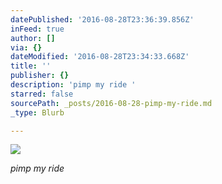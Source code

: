 ```yaml
---
datePublished: '2016-08-28T23:36:39.856Z'
inFeed: true
author: []
via: {}
dateModified: '2016-08-28T23:34:33.668Z'
title: ''
publisher: {}
description: 'pimp my ride '
starred: false
sourcePath: _posts/2016-08-28-pimp-my-ride.md
_type: Blurb

---
```

![](https://the-grid-user-content.s3-us-west-2.amazonaws.com/a84f532e-f72f-41f6-b102-c28728ebffc5.jpg)

_pimp my ride_